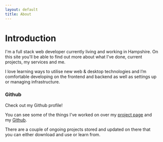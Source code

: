 ```yaml
---
layout: default
title: About
---
```


# Introduction

I'm a full stack web developer currently living and working in Hampshire. On this site you'll be able to find out more about what I've done, current projects, my services and me.

I love learning ways to utilise new web & desktop technologies and I’m comfortable developing on the frontend and backend as well as settings up or managing infrastructure.

### <span class="icon-github"></span> Github

Check out my Github profile!

You can see some of the things I've worked on over my [project page](/Projects) and my [Github](https://github.com/LazerCube).

There are a couple of ongoing projects stored and updated on there that you can either download and use or learn from.
